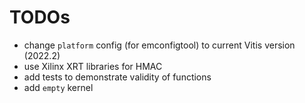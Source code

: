 
# TODOs

- change `platform` config (for emconfigtool) to current Vitis version (2022.2)
- use Xilinx XRT libraries for HMAC
- add tests to demonstrate validity of functions
- add `empty` kernel

